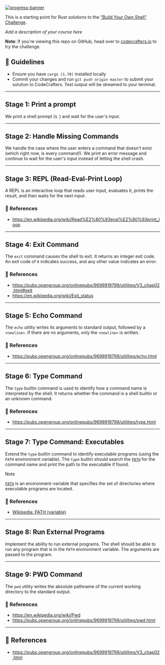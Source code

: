 [![progress-banner](https://backend.codecrafters.io/progress/shell/f49d30d6-4531-4bfb-b3e0-e3ee631cbae2)](https://app.codecrafters.io/users/codecrafters-bot?r=2qF)

This is a starting point for Rust solutions to the
["Build Your Own Shell" Challenge](https://app.codecrafters.io/courses/shell/overview).

_Add a description of your course here_

**Note**: If you're viewing this repo on GitHub, head over to
[codecrafters.io](https://codecrafters.io) to try the challenge.


## 📏 Guidelines

- Ensure you have `cargo (1.70)` installed locally
- Commit your changes and run `git push origin master` to submit your solution to CodeCrafters. Test output will be streamed to your terminal.

---

## Stage 1: Print a prompt

We print a shell prompt (`$ `) and wait for the user's input.

---

## Stage 2: Handle Missing Commands

We handle the case where the user enters a command that doesn't exist (which right now, is every command!). We print an error message and continue to wait for the user's input instead of letting the shell crash.

---

## Stage 3: REPL (Read-Eval-Print Loop)

A REPL is an interactive loop that reads user input, evaluates it, prints the result, and then waits for the next input.

### 📕 References

- https://en.wikipedia.org/wiki/Read%E2%80%93eval%E2%80%93print_loop

---

## Stage 4: Exit Command

The `exit` command causes the shell to exit. It returns an integer exit code. An exit code of `0` indicates success, and any other value indicates an error.

### 📕 References

- https://pubs.opengroup.org/onlinepubs/9699919799/utilities/V3_chap02.html#exit
- https://en.wikipedia.org/wiki/Exit_status

---

## Stage 5: Echo Command

The `echo` utility writes its arguments to standard output, followed by a `<newline>`. If there are no arguments, only the `<newline>` is written.

### 📕 References

- https://pubs.opengroup.org/onlinepubs/9699919799/utilities/echo.html

---

## Stage 6: Type Command

The `type` builtin command is used to identify how a command name is interpreted by the shell. It returns whether the command is a shell builtin or an unknown command.

### 📕 References

- https://pubs.opengroup.org/onlinepubs/9699919799/utilities/type.html

---

## Stage 7: Type Command: Executables

Extend the `type` builtin command to identify executable programs (using the `PATH` environment variable). The `type` builtin should search the [`PATH`][PATH] for the command name and print the path to the executable if found.

> [!NOTE]
> [`PATH`][PATH] is an environment-variable that specifies the set of directories where executable programs are located.

### 📕 References

- [Wikipedia: PATH (variable)][PATH]

---

## Stage 8: Run External Programs

Implement the ability to run external programs. The shell should be able to run any program that is in the `PATH` environment variable. The arguments are passed to the program.

---

## Stage 9: PWD Command

The `pwd` utility writes the absolute pathname of the current working directory to the standard output.

### 📕 References

- https://en.wikipedia.org/wiki/Pwd
- https://pubs.opengroup.org/onlinepubs/9699919799/utilities/pwd.html

---

## 📕 References

- https://pubs.opengroup.org/onlinepubs/9699919799/utilities/V3_chap02.html

<!-- ----- -->
<!-- LINKS -->
<!-- ----- -->

[PATH]: https://en.wikipedia.org/wiki/PATH_(variable)
